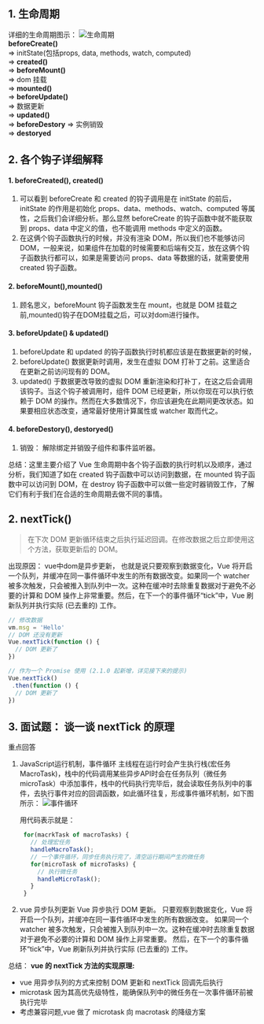## 1. 生命周期
详细的生命周期图示：
![生命周期](https://cn.vuejs.org/images/lifecycle.png)  
**beforeCreate()**  
=> initState(包括props, data, methods, watch, computed)  
=> **created()**    
=> **beforeMount()**   
=> dom 挂载  
=> **mounted()**  
=> **beforeUpdate()**  
=> 数据更新  
=> **updated()**  
=> **beforeDestory** 
=> 实例销毁  
=> **destoryed**  
## 2. 各个钩子详细解释
#### 1. beforeCreated(), created()
1. 可以看到 beforeCreate 和 created 的钩子调用是在 initState 的前后，initState 的作用是初始化 props、data、methods、watch、computed 等属性，之后我们会详细分析。那么显然 beforeCreate 的钩子函数中就不能获取到 props、data 中定义的值，也不能调用 methods 中定义的函数。
2. 在这俩个钩子函数执行的时候，并没有渲染 DOM，所以我们也不能够访问 DOM，一般来说，如果组件在加载的时候需要和后端有交互，放在这俩个钩子函数执行都可以，如果是需要访问 props、data 等数据的话，就需要使用 created 钩子函数。
#### 2. beforeMount(),mounted()
1. 顾名思义，beforeMount 钩子函数发生在 mount，也就是 DOM 挂载之前,mounted()钩子在DOM挂载之后，可以对dom进行操作。

#### 3. beforeUpdate() & updated()   
1. beforeUpdate 和 updated 的钩子函数执行时机都应该是在数据更新的时候，
2. beforeUpdate() 数据更新时调用，发生在虚拟 DOM 打补丁之前。这里适合在更新之前访问现有的 DOM。
3. updated() 于数据更改导致的虚拟 DOM 重新渲染和打补丁，在这之后会调用该钩子。当这个钩子被调用时，组件 DOM 已经更新，所以你现在可以执行依赖于 DOM 的操作。然而在大多数情况下，你应该避免在此期间更改状态。如果要相应状态改变，通常最好使用计算属性或 watcher 取而代之。

#### 4. beforeDestory(), destoryed()
1. 销毁： 解除绑定并销毁子组件和事件监听器。

总结：这里主要介绍了 Vue 生命周期中各个钩子函数的执行时机以及顺序，通过分析，我们知道了如在 created 钩子函数中可以访问到数据，在 mounted 钩子函数中可以访问到 DOM，在 destroy 钩子函数中可以做一些定时器销毁工作，了解它们有利于我们在合适的生命周期去做不同的事情。

## 2. nextTick()
> 在下次 DOM 更新循环结束之后执行延迟回调。在修改数据之后立即使用这个方法，获取更新后的 DOM。

出现原因： vue中dom是异步更新， 也就是说只要观察到数据变化，Vue 将开启一个队列，并缓冲在同一事件循环中发生的所有数据改变。如果同一个 watcher 被多次触发，只会被推入到队列中一次。这种在缓冲时去除重复数据对于避免不必要的计算和 DOM 操作上非常重要。然后，在下一个的事件循环“tick”中，Vue 刷新队列并执行实际 (已去重的) 工作。

```js
// 修改数据
vm.msg = 'Hello'
// DOM 还没有更新
Vue.nextTick(function () {
  // DOM 更新了
})

// 作为一个 Promise 使用 (2.1.0 起新增，详见接下来的提示)
Vue.nextTick()
 .then(function () {
  // DOM 更新了
})
```
## 3. 面试题： 谈一谈 nextTick 的原理
重点回答
1. JavaScript运行机制，事件循环
   主线程在运行时会产生执行栈(宏任务 MacroTask)，栈中的代码调用某些异步API时会在任务队列（微任务 microTask）中添加事件，栈中的代码执行完毕后，就会读取任务队列中的事件，去执行事件对应的回调函数，如此循环往复，形成事件循环机制，如下图所示：
   ![事件循环](https://user-gold-cdn.xitu.io/2019/5/13/16ab1b0b9c0cbfa4?imageView2/0/w/1280/h/960/format/webp/ignore-error/1)

   用代码表示就是：
   ```js
    for(macrkTask of macroTasks) {
      // 处理宏任务
      handleMacroTask();
      // 一个事件循环，同步任务执行完了，清空运行期间产生的微任务
      for(microTask of microTasks) {
        // 执行微任务
        handleMicroTask();
      }
    }
   ```
2. vue 异步队列更新
Vue 异步执行 DOM 更新。
只要观察到数据变化，Vue 将开启一个队列，并缓冲在同一事件循环中发生的所有数据改变。
如果同一个 watcher 被多次触发，只会被推入到队列中一次。这种在缓冲时去除重复数据对于避免不必要的计算和 DOM 操作上非常重要。
然后，在下一个的事件循环“tick”中，Vue 刷新队列并执行实际 (已去重的) 工作。

总结：
 **vue 的 nextTick 方法的实现原理:**  

- vue 用异步队列的方式来控制 DOM 更新和 nextTick 回调先后执行
- microtask 因为其高优先级特性，能确保队列中的微任务在一次事件循环前被执行完毕
- 考虑兼容问题,vue 做了 microtask 向 macrotask 的降级方案